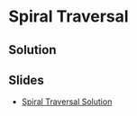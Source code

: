 
# Spiral Traversal

## Solution



## Slides

* [Spiral Traversal Solution](https://docs.google.com/a/hackreactor.com/presentation/d/1A5keHMhUQ_3CUzqAh-M69NilXnmWMzx1yXCt8d6cGXk/embed?start=false&loop=false&delayms=3000)
